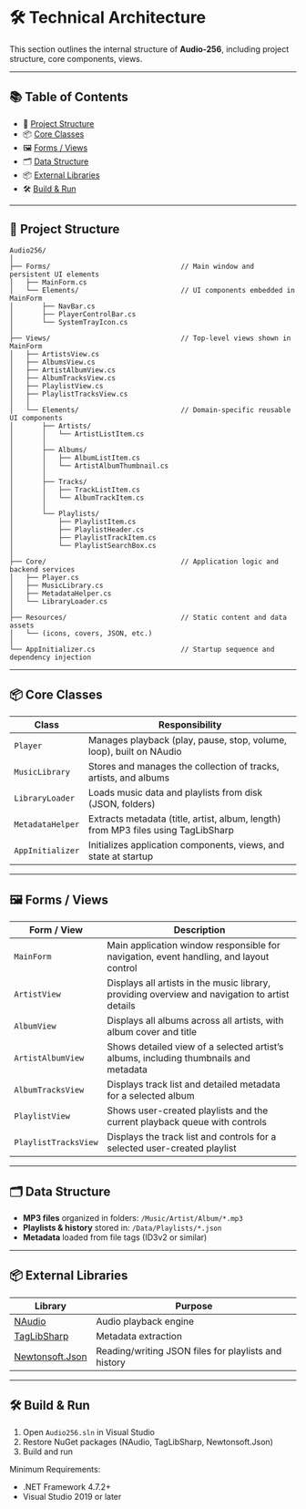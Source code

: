 # 🛠 Technical Architecture

This section outlines the internal structure of **Audio-256**, including project structure, core components, views.

---

## 📚 Table of Contents

- 📁 [Project Structure](#-project-structure)
- 📦 [Core Classes](#-core-classes)
- 🖼 [Forms / Views](#-forms--views)
- 🗂 [Data Structure](#-data-structure)
- 📦 [External Libraries](#-external-libraries)
- 🛠 [Build & Run](#-build--run)

---

## 📁 Project Structure

```plaintext
Audio256/
│
├── Forms/                                // Main window and persistent UI elements
│   ├── MainForm.cs                       
│   └── Elements/                         // UI components embedded in MainForm
│       ├── NavBar.cs                     
│       ├── PlayerControlBar.cs           
│       └── SystemTrayIcon.cs             
│
├── Views/                                // Top-level views shown in MainForm
│   ├── ArtistsView.cs
│   ├── AlbumsView.cs
│   ├── ArtistAlbumView.cs
│   ├── AlbumTracksView.cs
│   ├── PlaylistView.cs
│   ├── PlaylistTracksView.cs
│   │
│   └── Elements/                         // Domain-specific reusable UI components
│       ├── Artists/
│       │   └── ArtistListItem.cs         
│       │
│       ├── Albums/
│       │   ├── AlbumListItem.cs          
│       │   └── ArtistAlbumThumbnail.cs   
│       │
│       ├── Tracks/
│       │   ├── TrackListItem.cs          
│       │   └── AlbumTrackItem.cs         
│       │
│       └── Playlists/
│           ├── PlaylistItem.cs           
│           ├── PlaylistHeader.cs         
│           ├── PlaylistTrackItem.cs      
│           └── PlaylistSearchBox.cs      
│
├── Core/                                 // Application logic and backend services
│   ├── Player.cs                         
│   ├── MusicLibrary.cs                   
│   ├── MetadataHelper.cs                 
│   └── LibraryLoader.cs                  
│
├── Resources/                            // Static content and data assets
│   └── (icons, covers, JSON, etc.)
│
└── AppInitializer.cs                     // Startup sequence and dependency injection

```  

---

## 📦 Core Classes

| Class | Responsibility |
|-------|----------------|
| `Player` | Manages playback (play, pause, stop, volume, loop), built on NAudio |
| `MusicLibrary` | Stores and manages the collection of tracks, artists, and albums |
| `LibraryLoader` | Loads music data and playlists from disk (JSON, folders) |
| `MetadataHelper` | Extracts metadata (title, artist, album, length) from MP3 files using TagLibSharp |
| `AppInitializer` | Initializes application components, views, and state at startup |

---

## 🖼 Forms / Views

| Form / View | Description |
|-------------|-------------|
| `MainForm` | Main application window responsible for navigation, event handling, and layout control |
| `ArtistView` | Displays all artists in the music library, providing overview and navigation to artist details |
| `AlbumView` | Displays all albums across all artists, with album cover and title |
| `ArtistAlbumView` | Shows detailed view of a selected artist’s albums, including thumbnails and metadata |
| `AlbumTracksView` | Displays track list and detailed metadata for a selected album |
| `PlaylistView` | Shows user-created playlists and the current playback queue with controls |
| `PlaylistTracksView` | Displays the track list and controls for a selected user-created playlist|

---

## 🗂 Data Structure

- **MP3 files** organized in folders: `/Music/Artist/Album/*.mp3`
- **Playlists & history** stored in: `/Data/Playlists/*.json`
- **Metadata** loaded from file tags (ID3v2 or similar)

---

## 📦 External Libraries

| Library | Purpose |
|--------|---------|
| [NAudio](https://github.com/naudio/NAudio) | Audio playback engine |
| [TagLibSharp](https://github.com/mono/taglib-sharp) | Metadata extraction |
| [Newtonsoft.Json](https://www.newtonsoft.com/json) | Reading/writing JSON files for playlists and history |

---

## 🛠 Build & Run

1. Open `Audio256.sln` in Visual Studio
2. Restore NuGet packages (NAudio, TagLibSharp, Newtonsoft.Json)
3. Build and run

Minimum Requirements:
- .NET Framework 4.7.2+
- Visual Studio 2019 or later
